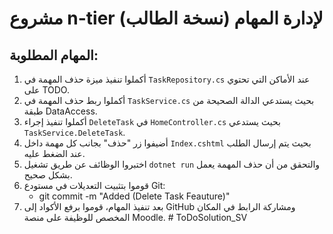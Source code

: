 # مشروع n-tier لإدارة المهام (نسخة الطالب)

## المهام المطلوبة:
1. أكملوا تنفيذ ميزة حذف المهمة في `TaskRepository.cs` عند الأماكن التي تحتوي على TODO.
2. أكملوا ربط حذف المهمة في `TaskService.cs` بحيث يستدعي الدالة الصحيحة من طبقة DataAccess.
3. أكملوا تنفيذ إجراء `DeleteTask` في `HomeController.cs` بحيث يستدعي `TaskService.DeleteTask`.
4. أضيفوا زر "حذف" بجانب كل مهمة داخل `Index.cshtml` بحيث يتم إرسال الطلب عند الضغط عليه.
5. اختبروا الوظائف عن طريق تشغيل `dotnet run` والتحقق من أن حذف المهمة يعمل بشكل صحيح.
6. قوموا بتثبيت التعديلات في مستودع Git:
   - git commit -m "Added (Delete Task Feauture)"
7. بعد تنفيذ المهام، قوموا برفع الأكواد إلى GitHub ومشاركة الرابط في المكان المخصص للوظيفة على منصة Moodle.
#   T o D o S o l u t i o n _ S V  
 